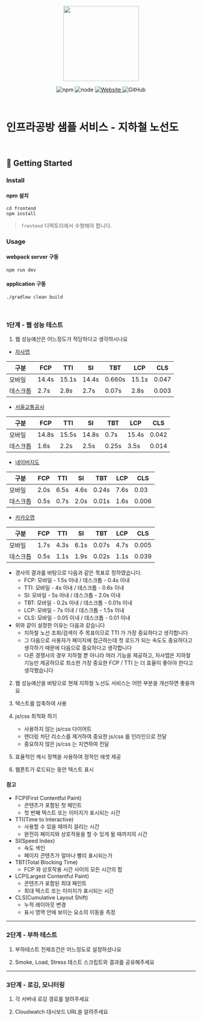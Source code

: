 <p align="center">
    <img width="200px;" src="https://raw.githubusercontent.com/woowacourse/atdd-subway-admin-frontend/master/images/main_logo.png"/>
</p>
<p align="center">
  <img alt="npm" src="https://img.shields.io/badge/npm-%3E%3D%205.5.0-blue">
  <img alt="node" src="https://img.shields.io/badge/node-%3E%3D%209.3.0-blue">
  <a href="https://edu.nextstep.camp/c/R89PYi5H" alt="nextstep atdd">
    <img alt="Website" src="https://img.shields.io/website?url=https%3A%2F%2Fedu.nextstep.camp%2Fc%2FR89PYi5H">
  </a>
  <img alt="GitHub" src="https://img.shields.io/github/license/next-step/atdd-subway-service">
</p>

<br>

# 인프라공방 샘플 서비스 - 지하철 노선도

<br>

## 🚀 Getting Started

### Install
#### npm 설치
```
cd frontend
npm install
```
> `frontend` 디렉토리에서 수행해야 합니다.

### Usage
#### webpack server 구동
```
npm run dev
```
#### application 구동
```
./gradlew clean build
```
<br>


### 1단계 - 웹 성능 테스트

1. 웹 성능예산은 어느정도가 적당하다고 생각하시나요
   
* [자사앱](https://sung-jin.p-e.kr/)
  
| 구분 | FCP | TTI | SI | TBT | LCP | CLS |
| --- | --- | --- | --- | --- | --- | --- |
| 모바일 | 14.4s | 15.1s | 14.4s | 0.660s | 15.1s | 0.047 |
| 데스크톱 | 2.7s | 2.8s | 2.7s | 0.07s | 2.8s | 0.003 |

* [서울교통공사](http://www.seoulmetro.co.kr/kr/cyberStation.do)

| 구분 | FCP | TTI | SI | TBT | LCP | CLS |
| --- | --- | --- | --- | --- | --- | --- |
| 모바일 | 14.8s | 15.5s | 14.8s | 0.7s | 15.4s | 0.042 |
| 데스크톱 | 1.6s | 2.2s | 2.5s | 0.25s | 3.5s | 0.014 |

* [네이버지도](https://m.map.naver.com/subway/subwayLine.naver?region=1000)

| 구분 | FCP | TTI | SI | TBT | LCP | CLS |
| --- | --- | --- | --- | --- | --- | --- |
| 모바일 | 2.0s | 6.5s | 4.6s | 0.24s | 7.6s | 0.03 |
| 데스크톱 | 0.5s | 0.7s | 2.0s | 0.01s | 1.6s | 0.006 |

* [카카오맵](https://m.map.kakao.com/)

| 구분 | FCP | TTI | SI | TBT | LCP | CLS |
| --- | --- | --- | --- | --- | --- | --- |
| 모바일 | 1.7s | 4.3s | 6.1s | 0.07s | 4.7s | 0.005 |
| 데스크톱 | 0.5s | 1.1s | 1.9s | 0.02s | 1.1s | 0.039 |

* 경사의 결과를 바탕으로 다음과 같은 목표로 정하였습니다.
    * FCP: 모바일 - 1.5s 이내 / 데스크톱 - 0.4s 이내
    * TTI: 모바일 - 4s 이내 / 데스크톱 - 0.6s 이내
    * SI: 모바일 - 5s 아내 / 데스크톱 - 2.0s 이내
    * TBT: 모바일 - 0.2s 이내 / 데스크톱 - 0.01s 이내
    * LCP: 모바일 - 7s 이내 / 데스크톱 - 1.5s 이내
    * CLS: 모바일 - 0.05 이내 / 데스크톱 - 0.01 이내
* 위와 같이 설정한 이유는 다음과 같습니다
    * 지하철 노선 조회/검색이 주 목표이므로 TTI 가 가장 중요하다고 생각합니다
    * 그 다음으로 사용자가 페이지에 접근하는데 첫 로드가 되는 속도도 중요하다고 생각하기 때문에 다음으로 중요하다고 생각합니다
    * 다른 경쟁사의 경우 지하철 뿐 아니라 여러 기능을 제공하고, 자사앱은 지하철 기능만 제공하므로 최소한 가장 중요한 FCP / TTI 는 더 효율이 좋아야 한다고 생각했습니다

2. 웹 성능예산을 바탕으로 현재 지하철 노선도 서비스는 어떤 부분을 개선하면 좋을까요

1. 텍스트를 압축하여 사용
2. js/css 최적화 하기
    * 사용하지 않는 js/css 다이어트
    * 렌더링 차단 리소스를 제거하여 중요한 js/css 를 인라인으로 전달
    * 중요하지 않은 js/css 는 지연하여 전달
3. 효율적인 캐시 정책을 사용하여 정적인 애셋 제공
4. 웹폰트가 로드되는 동안 텍스트 표시

#### 참고

* FCP(First Contentful Paint)
    * 콘텐츠가 포함된 첫 페인트
    * 첫 번째 텍스트 또는 이미지가 표시되는 시간
* TTI(Time to Interactive)
    * 사용할 수 있을 때까지 걸리는 시간
    * 완전히 페이지와 상호작용을 할 수 있게 될 때까지의 시간
* SI(Speed Index)
    * 속도 색인
    * 페이지 콘텐츠가 얼마나 빨리 표시되는가
* TBT(Total Blocking Time)
    * FCP 와 상호작용 시간 사이의 모든 시간의 합
* LCP(Largest Contentful Paint)
    * 콘텐츠가 포함된 최대 페인트
    * 최대 텍스트 또는 이미지가 표시되는 시간
* CLS(Cumulative Layout Shift)
    * 누적 레이아웃 변경
    * 표시 영역 안에 보이는 요소의 이동을 측정

---

### 2단계 - 부하 테스트 
1. 부하테스트 전제조건은 어느정도로 설정하셨나요

2. Smoke, Load, Stress 테스트 스크립트와 결과를 공유해주세요

---

### 3단계 - 로깅, 모니터링
1. 각 서버내 로깅 경로를 알려주세요

2. Cloudwatch 대시보드 URL을 알려주세요
